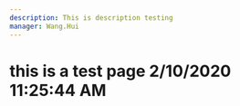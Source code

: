 ```yaml
---
description: This is description testing
manager: Wang.Hui
---
```

# this is a test page 2/10/2020 11:25:44 AM